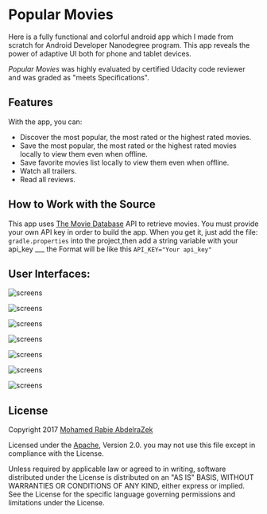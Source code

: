 # Popular Movies

Here is a fully functional and colorful android app which I made from scratch for Android Developer Nanodegree program.
This app reveals the power of adaptive UI both for phone and tablet devices.

*Popular Movies* was highly evaluated by certified Udacity code reviewer and was graded as "meets Specifications".

## Features

With the app, you can:
* Discover the most popular, the most rated or the highest rated movies.
* Save the most popular, the most rated or the highest rated movies locally to view them even when offline.
* Save favorite movies list locally to view them even when offline.
* Watch all trailers.
* Read  all reviews.

## How to Work with the Source

This app uses [The Movie Database](https://www.themoviedb.org/documentation/api) API to retrieve movies.
You must provide your own API key in order to build the app. When you get it, just add the file:
    ```
    gradle.properties
    ```
  into the project,then add a string variable with your api_key ___ the Format will be like this
    ```
    API_KEY="Your api_key"
    ```
## User Interfaces:

![screens](../master/screens/device-2017-03-04-104330.png)

![screens](../master/screens/device-2017-03-04-104235.png)

![screens](../master/screens/device-2017-03-04-104402.png)

![screens](../master/screens/device-2017-03-04-104505.png)

![screens](../master/screens/device-2017-03-04-104525.png)

![screens](../master/screens/device-2017-03-04-104543.png)

![screens](../master/screens/device-2017-03-04-104622.png)



## License

Copyright 2017 [Mohamed Rabie AbdelraZek](https://www.facebook.com/MohamedAbdelraZzZek)

Licensed under the [Apache]( http://www.apache.org/licenses/LICENSE-2.0), Version 2.0.
you may not use this file except in compliance with the License.

Unless required by applicable law or agreed to in writing, software
distributed under the License is distributed on an "AS IS" BASIS,
WITHOUT WARRANTIES OR CONDITIONS OF ANY KIND, either express or implied.
See the License for the specific language governing permissions and
limitations under the License.